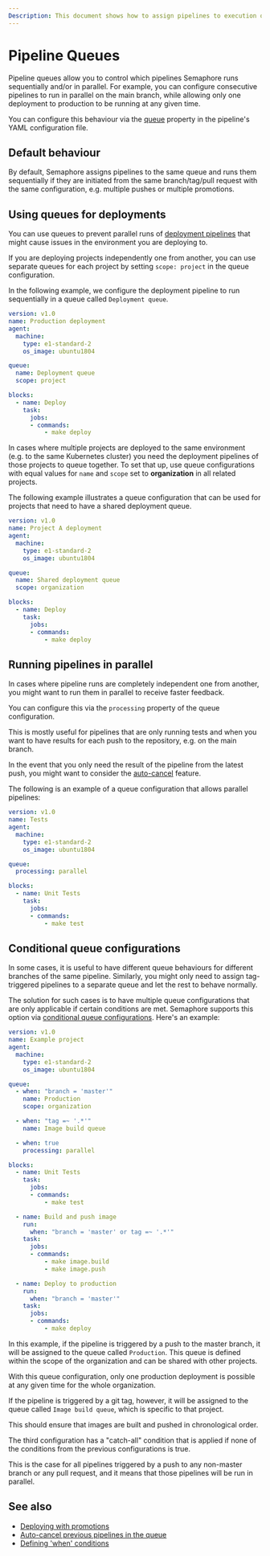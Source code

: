```yaml
---
Description: This document shows how to assign pipelines to execution queues and run them sequentially or in parallel.
---
```


# Pipeline Queues

Pipeline queues allow you to control which pipelines Semaphore runs
sequentially and/or in parallel. For example, you can configure
consecutive pipelines to run in parallel on the main branch, while allowing
only one deployment to production to be running at any given time.

You can configure this behaviour via the [queue][queue-reference] property in the
pipeline's YAML configuration file.

## Default behaviour

By default, Semaphore assigns pipelines to the same queue and runs them
sequentially if they are initiated from the same branch/tag/pull request with
the same configuration, e.g. multiple pushes or multiple promotions.

## Using queues for deployments

You can use queues to prevent parallel runs of
[deployment pipelines][deploying-with-promotions] that might cause issues in the
environment you are deploying to.

If you are deploying projects independently one from another, you can use
separate queues for each project by setting `scope: project` in the queue
configuration.

In the following example, we configure the deployment pipeline to run
sequentially in a queue called `Deployment queue`.

``` yaml
version: v1.0
name: Production deployment
agent:
  machine:
    type: e1-standard-2
    os_image: ubuntu1804

queue:
  name: Deployment queue
  scope: project

blocks:
  - name: Deploy
    task:
      jobs:
      - commands:
          - make deploy
```

In cases where multiple projects are deployed to the same environment (e.g.
to the same Kubernetes cluster) you need the deployment pipelines of those projects to
queue together. To set that up, use queue configurations with equal values 
for `name` and `scope` set to **organization** in all related projects.

The following example illustrates a queue configuration that can be used for
projects that need to have a shared deployment queue.

``` yaml
version: v1.0
name: Project A deployment
agent:
  machine:
    type: e1-standard-2
    os_image: ubuntu1804

queue:
  name: Shared deployment queue
  scope: organization

blocks:
  - name: Deploy
    task:
      jobs:
      - commands:
          - make deploy
```

## Running pipelines in parallel

In cases where pipeline runs are completely independent one from another, you
might want to run them in parallel to receive faster feedback.

You can configure this via the `processing` property of the queue configuration.

This is mostly useful for pipelines that are only running tests and when you want
to have results for each push to the repository, e.g. on the main branch.

In the event that you only need the result of the pipeline from the latest push, you might
want to consider the [auto-cancel][auto-cancel] feature.  

The following is an example of a queue configuration that allows parallel pipelines:

``` yaml
version: v1.0
name: Tests
agent:
  machine:
    type: e1-standard-2
    os_image: ubuntu1804

queue:
  processing: parallel

blocks:
  - name: Unit Tests
    task:
      jobs:
      - commands:
          - make test
```

## Conditional queue configurations

In some cases, it is useful to have different queue behaviours for different branches of 
the same pipeline. Similarly, you might only need to assign tag-triggered pipelines 
to a separate queue and let the rest to behave normally.

The solution for such cases is to have multiple queue configurations
that are only applicable if certain conditions are met. Semaphore supports this
option via [conditional queue configurations][cond-queue-defs-reference].
Here's an example:

``` yaml
version: v1.0
name: Example project
agent:
  machine:
    type: e1-standard-2
    os_image: ubuntu1804

queue:
  - when: "branch = 'master'"
    name: Production
    scope: organization

  - when: "tag =~ '.*'"
    name: Image build queue

  - when: true
    processing: parallel

blocks:
  - name: Unit Tests
    task:
      jobs:
      - commands:
          - make test

  - name: Build and push image
    run:
      when: "branch = 'master' or tag =~ '.*'"
    task:
      jobs:
      - commands:
          - make image.build
          - make image.push

  - name: Deploy to production
    run:
      when: "branch = 'master'"
    task:
      jobs:
      - commands:
          - make deploy
```

In this example, if the pipeline is triggered by a push to the master branch, it
will be assigned to the queue called `Production`. This queue is defined within the
scope of the organization and can be shared with other projects.

With this queue configuration, only one production deployment
is possible at any given time for the whole organization.

If the pipeline is triggered by a git tag, however, it will be
assigned to the queue called `Image build queue`, which is specific to that project.

This should ensure that images are built and pushed in chronological order.

The third configuration has a "catch-all" condition that is applied if none of
the conditions from the previous configurations is true.

This is the case for all pipelines triggered by a push to any non-master branch
or any pull request, and it means that those pipelines will be run in parallel.

## See also

- [Deploying with promotions][deploying-with-promotions]
- [Auto-cancel previous pipelines in the queue][auto-cancel]
- [Defining 'when' conditions](https://docs.semaphoreci.com/reference/conditions-reference/)

[queue-reference]: https://docs.semaphoreci.com/reference/pipeline-yaml-reference/#queue
[cond-queue-defs-reference]:https://docs.semaphoreci.com/reference/pipeline-yaml-reference/#conditional-queue-configurations
[auto-cancel]: https://docs.semaphoreci.com/essentials/auto-cancel-previous-pipelines-on-a-new-push/
[deploying-with-promotions]: https://docs.semaphoreci.com/essentials/deploying-with-promotions/
